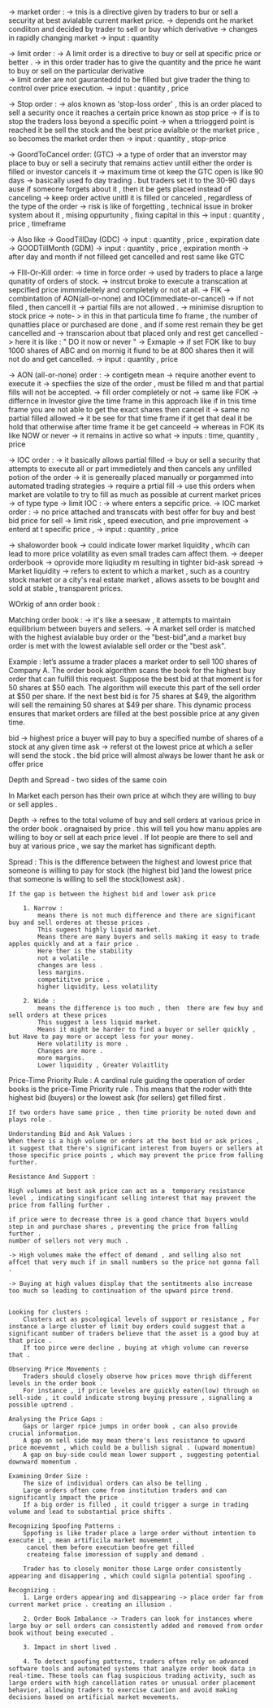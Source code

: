 -> market order : 
-> tnis is a directive given by traders to bur or sell a security at best avialable current market price. 
-> depends ont he market condiiton and decided by trader to sell or buy which derivative
-> changes in rapidly changing market
-> input : quantity 

-> limit order : 
-> A limit order is a directive to buy or sell at specific price or better . 
-> in this order trader has to give the quantity and the price he want to buy or sell on the particular derivative  
-> limit order are not gauranteddd to be filled but give trader the thing to control over price execution.
-> input : quantity , price

-> Stop order :
-> alos known as 'stop-loss order'  , this is an order placed to sell a security once it reaches a certain price known as stop price
-> if is to stop the traders loss beyond a specific point
-> when a  ttrioggerd point is reached it be sell the stock and the best price avialble or the market price , so becomes the market order then 
-> input : quantity , stop-price

-> GoordToCancel order: (GTC)
->  a type of order that an inverstor may place to buy or sell a seciruty that remains actiev untill either the order is filled or investor cancels it
-> maximum time ot keep the GTC open is like 90 days
-> basically used fo day trading .   but traders set it to the 30-90 days ause if someone forgets about it , then it be gets placed instead of canceling 
-> keep order active unitll it is filled or canceled , regardless of the type of the order 
-> risk is like of forgetting , technical issue in broker system about it , mising oppurtunity , fixing capital in this 
-> input : quantity , price , timeframe

-> Also like
-> GoodTillDay (GDC) 
-> input : quantity , price , expiration date
-> GOODTillMonth (GDM)
-> input : quantity , price , expiration month
-> after day and month if not filleed get cancelled and rest same like GTC

-> FIll-Or-Kill order: 
-> time in force order
-> used by traders to place a large qunatity of orders of stock.
-> instrcut broke to execute a transcation at sepcified price immmideitely and completely  or not at all.
-> FIK -> combintation of AON(all-or-none)  and IOC(immediate-or-cancel) 
-> if not filed , then cancell it
-> partial fills  are not allowed . 
-> minimise disruption to stock price
-> note- > in this in that particula time fo frame , the number of qunatties place or purchased are done , and if some rest remain they be get cancelled and
->  transcarion about tbat placed only and rest get cancelled
-> here it is like : " DO it now or never " 
->  Exmaple -> if set FOK like to buy 1000 shares of ABC and on mornig it fiund to be at 800 shares then it will not do  and get cancelled. 
-> input : quantity , price

-> AON (all-or-none) order :
->  contigetn mean -> require another event to execute it 
->  specfiies the size of the order , must be filled  m and that partial fills will not be accepted.
-> fill order completely or not 
-> same like FOK
-> differnce in Investor give the time frame in this approach like if in tnis time frame you are not able to get the exact shares then cancel it 
-> same no partial filled allowed 
-> it be see for that time frame if it get that deal it be hold that otherwise after time frame it be get canceeld
-> whereas in FOK its like NOW or never
-> it remains in active so what 
-> inputs : time, quantity , price

-> IOC order :
-> it basically allows partial filled 
-> buy or sell a security that attempts to execute all or part immedietely and then cancels any unfilled potion of the order 
-> it is genereally placed manually or porgammed into automated trading strategies 
-> require a prtial fill 
-> use this orders when market are volatile to try to fill as much as possible at current market prices
-> of type type 
-> limit IOC : 
->  where enters  a sepcific price.
-> IOC market order : 
-> no price attached and transcats with best offer for buy and best bid price for sell
-> limit risk , speed execution, and prie improvement
-> enterd at t specific price , 
-> input : quantity , price


-> shaloworder book -> could indicate lower market liquidity , whcih can lead to more price volatility as even small trades cam affect them.
-> deeper orderbook -> oprovide more liqiudity m resulting in tighter bid-ask spread
-> Market liquidity -> refers to extent to which a market , such as a country stock market or a city's real estate market , allows assets to be bought and sold at stable , transparent prices. 

WOrkig of ann order book : 

Matching order book : 
-> it's like a seesaw  , it attempts to maintain equilibrium between buyers and sellers.
-> A market sell order is matched with the highest avialable buy order or the "best-bid",and a market buy order is met with the lowest avialable  sell order or the "best ask".

Example : 
 let’s assume a trader places a market order to sell 100 shares of Company A. The order book algorithm scans the book for the highest buy order that can fulfill this request. Suppose the best bid at that moment is for 50 shares at $50 each. The algorithm will execute this part of the sell order at $50 per share. If the next best bid is for 75 shares at $49, the algorithm will sell the remaining 50 shares at $49 per share. This dynamic process ensures that market orders are filled at the best possible price at any given time.

bid -> highest price a buyer will pay to buy a specified numbe of shares of a stock at any given time
ask -> referst ot the lowest price at which a seller will send the stock . 
the bid price will almost always be lower thant he ask or offer price

Depth and Spread - two sides of the same coin

In Market each person has their own price at wihch they are willing to buy or sell apples . 

Depth ->
     refres to the total volume of buy and sell orders at various price in the order book . oragnaised by price . 
    this will tell you how manu apples are willing to boy or sell at each price level . 
    If lot people are there to sell and  buy at various price , we say the market has significant depth.


Spread : 
    This is the difference between the highest and lowest price that someone is willing to pay for stock (the highest bid )and the lowest price that someone is willing to sell the stock(lowest ask) . 

    If the gap is between the highest bid and lower ask price

        1. Narrow : 
            means there is not much difference and there are significant buy and sell orderes at thesse prices . 
            This sugeest highly liquid market.
            Means there are many buyers and sells making it easy to trade apples quickly and at a fair price .
            Here ther is the stability 
            not a volatile .   
            changes are less .
            less margins.
            competititve price .
            higher liquidity, Less volatility

        2. Wide : 
            means the difference is too much , then  there are few buy and sell orders at these prices 
            This suggest a less liquid market.
            Means it might be harder to find a buyer or seller quickly , but Have to pay more or accept less for your money.
            Here volatility is more .
            Changes are more . 
            more margins. 
            Lower liquidity , Greater Volaitlity


Price-Time Priority Rule  :
    A cardinal rule guiding the operation of order books is the price-Time Priority rule .
    This means that the roder with thte highest bid (buyers) or the lowest ask (for sellers) get filled first . 

    If two orders have same price , then time priority be noted down and plays role .

    Understanding Bid and Ask Values : 
    When there is a high volume or orders at the best bid or ask prices , it suggest that there's significant interest from buyers or sellers at those specific price points , which may prevent the price from falling further.

    Resistance And Support : 

    High volumes at best ask price can act as a  temporary resistance level , indicating singificant selling interest that may prevent the price from falling further . 

    if price were to decrease three is a good chance that buyers would step in and purchase shares , preventing the price from falling further . 
    number of sellers not very much .

    -> High volumes make the effect of demand , and selling also not affcet that very much if in small numbers so the price not gonna fall .

    -> Buying at high values display that the sentitments also increase too much so leading to continuation of the upward pirce trend. 


    Looking for clusters :
        Clusters act as pscological levels of support or resistance , For instance a large cluster of limit buy orders could suggest that a significant number of traders believe that the asset is a good buy at that price .
        If too pirce were decline , buying at vhigh volume can reverse that . 

    Observing Price Movements : 
        Traders should closely observe how prices move thrigh different levels in the order book . 
        For instance , if price leveles are quickly eaten(low) through on sell-side , it could indicate strong buying pressure , signalling a possible uptrend . 

    Analysing the Price Gaps : 
        Gaps or larger rpice jumps in order book , can also provide crucial information. 
        A gap on sell side may mean there's less resistance to upward price moevemnt , which could be a bullish signal . (upward momentum)
        A gap on buy-side could mean lower support , suggesting potential downward momentum . 

    Examining Order Size :
        The size of individual orders can also be telling . 
        Large orders often come from institution traders and can significantly impact the price . 
        If a big order is filled , it could trigger a surge in trading volume and lead to substantial price shifts .

    Recognizing Spoofing Patterns :
        Sppofing is like trader place a large order without intention to execute it , mean artificila market movememnt . 
         cancel them before execution beofre get filled 
         createing false imoression of supply and demand . 

        Trader has to closely monitor those Large order consistently appearing and disappering , which could signla potential spoofing .

    Recognizing :
        1. Large orders appearing and disappearing -> place order far from current market price . creating an illusion .
        
        2. Order Book Imbalance -> Traders can look for instances where large buy or sell orders can consistently added and removed from order book without being executed . 

        3. Impact in short lived . 

        4. To detect spoofing patterns, traders often rely on advanced software tools and automated systems that analyze order book data in real-time. These tools can flag suspicious trading activity, such as large orders with high cancellation rates or unusual order placement behavior, allowing traders to exercise caution and avoid making decisions based on artificial market movements.










